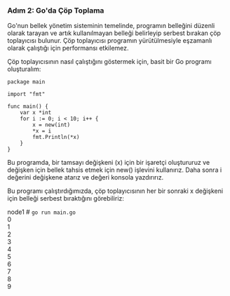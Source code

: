 
### Adım 2: Go'da Çöp Toplama

Go'nun bellek yönetim sisteminin temelinde, programın belleğini düzenli olarak tarayan ve artık kullanılmayan belleği belirleyip serbest bırakan çöp toplayıcısı bulunur. Çöp toplayıcısı programın yürütülmesiyle eşzamanlı olarak çalıştığı için performansı etkilemez.

Çöp toplayıcısının nasıl çalıştığını göstermek için, basit bir Go programı oluşturalım:

```
package main

import "fmt"

func main() {
    var x *int
    for i := 0; i < 10; i++ {
        x = new(int)
        *x = i
        fmt.Println(*x)
    }
}
```
Bu programda, bir tamsayı değişkeni (x) için bir işaretçi oluştururuz ve değişken için bellek tahsis etmek için new() işlevini kullanırız. Daha sonra i değerini değişkene atarız ve değeri konsola yazdırırız.

Bu programı çalıştırdığımızda, çöp toplayıcısının her bir sonraki x değişkeni için belleği serbest bıraktığını görebiliriz:

node1 # ```go run main.go ``` \
0 \
1 \
2 \
3 \
4 \
5 \
6 \
7 \
8 \
9